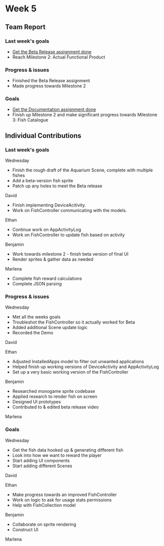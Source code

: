 # Week 5 #
## Team Report ##
### Last week's goals ###
- [Get the Beta Release assignment done](https://homes.cs.washington.edu/~rjust/courses/2021Spring/CSE403/project/project06.html)
- Reach Milestone 2: Actual Functional Product

### Progress & issues ###
- Finished the Beta Release assignment
- Made progress towards Milestone 2

### Goals ###
- [Get the Documentation assignment done](https://homes.cs.washington.edu/~rjust/courses/2021Spring/CSE403/project/project07.html)
- Finish up Milestone 2 and make significant progress towards Milestone 3: Fish Catalogue

## Individual Contributions
### Last week's goals ###
Wednesday
- Finish the rough draft of the Aquarium Scene, complete with multiple fishes
- Add a beta-version fish sprite
- Patch up any holes to meet the Beta release

David
- Finish implementing DeviceAcitivity.
- Work on FishController communicating with the models.

Ethan
- Continue work on AppActivityLog
- Work on FishController to update fish based on activity

Benjamin
- Work towards milestone 2 - finish beta version of final UI
- Render sprites & gather data as needed

Marlena
- Complete fish reward calculations
- Complete JSON parsing

### Progress & issues ###
Wednesday
- Met all the weeks goals
- Troubleshot the FishController so it actually worked for Beta
- Added additional Scene update logic
- Recorded the Demo

David


Ethan
- Adjusted InstalledApps model to filter out unwanted applications
- Helped finish up working versions of DeviceActivity and AppActivityLog
- Set up a very basic working version of the FishController

Benjamin
- Researched monogame sprite codebase
- Applied research to render fish on screen
- Designed UI prototypes
- Contributed to & edited beta release video


Marlena


### Goals ###
Wednesday
- Get the fish data hooked up & generating different fish
- Look into how we want to reward the player
- Start adding UI components
- Start adding different Scenes

David


Ethan
- Make progress towards an improved FishController
- Work on logic to ask for usage stats permissions
- Help with FishCollection model

Benjamin
- Collaborate on sprite rendering
- Construct UI

Marlena

